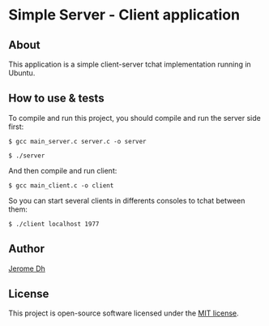 # Simple Server - Client application

## About

<p>This application is a simple client-server tchat implementation running in Ubuntu.</p>

## How to use & tests

To compile and run this project, you should compile and run the server side first:

```$ gcc main_server.c server.c -o server```

```$ ./server```

And then compile and run client:

```$ gcc main_client.c -o client```

So you can start several clients in differents consoles to tchat between them:

```$ ./client localhost 1977```

## Author

[Jerome Dh](https://github.com/jerome-Dh/)
 
## License

This project is open-source software licensed under the [MIT license](https://opensource.org/licenses/MIT).